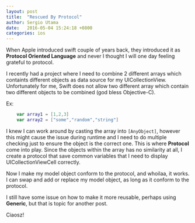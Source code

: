 ```yaml
---
layout: post
title:  "Rescued By Protocol"
author: Sergio Utama
date:   2016-05-04 15:24:18 +0800
categories: ios
---
```

When Apple introduced swift couple of years back, they introduced it as **Protocol Oriented Language** and never I thought I will one day feeling grateful to protocol.

I recently had a project where I need to combine 2 different arrays which containts different objects as data source for my UICollectionView. Unfortunately for me, Swift does not allow two different array which contain two different objects to be combined (god bless Objective-C). 

Ex: 
``` swift
    var array1 = [1,2,3]
    var array2 = ["some","random","string"]
```

I knew I can work around by casting the array into `[AnyObject]`, however this might cause the issue during runtime and I need to do multiple checking just to ensure the object is the correct one. This is where **Protocol** come into play. Since the objects within the array has no similarity at all, I create a protocol that save common variables that I need to display UICollectionViewCell correctly.

Now I make my model object conform to the protocol, and whoilaa, it works. I can swap and add or replace my model object, as long as it conform to the protocol.

I still have some issue on how to make it more reusable, perhaps using **Generic**, but that is topic for another post.

Ciaosz!